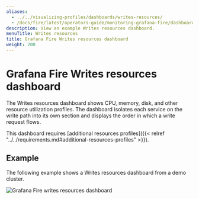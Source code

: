 ```yaml
---
aliases:
  - ../../visualizing-profiles/dashboards/writes-resources/
  - /docs/fire/latest/operators-guide/monitoring-grafana-fire/dashboards/writes-resources/
description: View an example Writes resources dashboard.
menuTitle: Writes resources
title: Grafana Fire Writes resources dashboard
weight: 200
---
```


# Grafana Fire Writes resources dashboard

The Writes resources dashboard shows CPU, memory, disk, and other resource utilization profiles.
The dashboard isolates each service on the write path into its own section and displays the order in which a write request flows.

This dashboard requires [additional resources profiles]({{< relref "../../requirements.md#additional-resources-profiles" >}}).

## Example

The following example shows a Writes resources dashboard from a demo cluster.

![Grafana Fire writes resources dashboard](fire-writes-resources.png)
